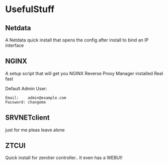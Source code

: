 # UsefulStuff

## Netdata
A Netdata quick install that opens the config after install to bind an IP interface

## NGINX
A setup script that will get you NGINX Reverse Proxy Manager installed Real fast

Default Admin User:
```
Email:    admin@example.com
Password: changeme
```
## SRVNETclient
just for me pleas leave alone

## ZTCUI
Quick install for zerotier controller.. It even has a WEBUI!
